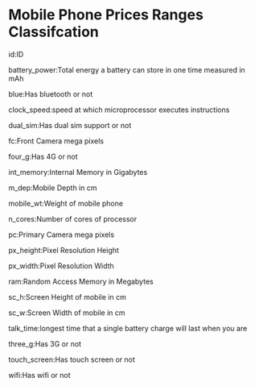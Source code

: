 # Mobile Phone Prices Ranges Classifcation
id:ID

battery_power:Total energy a battery can store in one time measured in mAh

blue:Has bluetooth or not

clock_speed:speed at which microprocessor executes instructions

dual_sim:Has dual sim support or not

fc:Front Camera mega pixels

four_g:Has 4G or not

int_memory:Internal Memory in Gigabytes

m_dep:Mobile Depth in cm

mobile_wt:Weight of mobile phone

n_cores:Number of cores of processor

pc:Primary Camera mega pixels

px_height:Pixel Resolution Height

px_width:Pixel Resolution Width

ram:Random Access Memory in Megabytes

sc_h:Screen Height of mobile in cm

sc_w:Screen Width of mobile in cm

talk_time:longest time that a single battery charge will last when you are

three_g:Has 3G or not

touch_screen:Has touch screen or not

wifi:Has wifi or not
